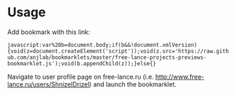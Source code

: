Usage
=====

Add bookmark with this link:

`javascript:var%20b=document.body;if(b&&!document.xmlVersion){void(z=document.createElement('script'));void(z.src='https://raw.github.com/anjlab/bookmarklets/master/free-lance-projects-previews-bookmarklet.js');void(b.appendChild(z));}else{}`

Navigate to user profile page on free-lance.ru (i.e. http://www.free-lance.ru/users/ShnizelDrizel) and launch the bookmarklet.